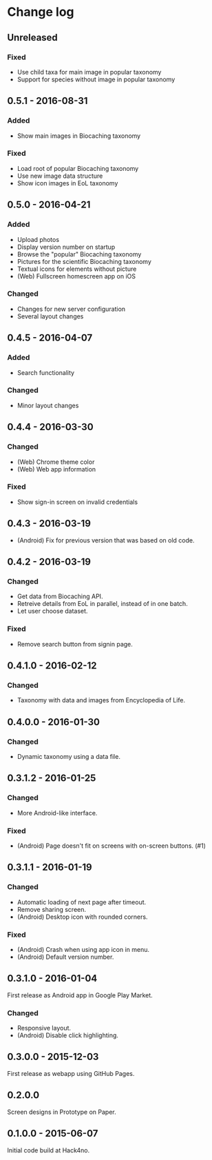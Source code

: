 # Change log

## Unreleased

### Fixed
- Use child taxa for main image in popular taxonomy
- Support for species without image in popular taxonomy

## 0.5.1 - 2016-08-31

### Added
- Show main images in Biocaching taxonomy

### Fixed
- Load root of popular Biocaching taxonomy
- Use new image data structure
- Show icon images in EoL taxonomy

## 0.5.0 - 2016-04-21

### Added
- Upload photos
- Display version number on startup
- Browse the "popular" Biocaching taxonomy
- Pictures for the scientific Biocaching taxonomy
- Textual icons for elements without picture
- (Web) Fullscreen homescreen app on iOS

### Changed
- Changes for new server configuration
- Several layout changes

## 0.4.5 - 2016-04-07

### Added
- Search functionality

### Changed
- Minor layout changes

## 0.4.4 - 2016-03-30

### Changed
- (Web) Chrome theme color
- (Web) Web app information

### Fixed
- Show sign-in screen on invalid credentials

## 0.4.3 - 2016-03-19

- (Android) Fix for previous version that was based on old code.

## 0.4.2 - 2016-03-19

### Changed
- Get data from Biocaching API.
- Retreive details from EoL in parallel, instead of in one batch.
- Let user choose dataset.

### Fixed
- Remove search button from signin page.

## 0.4.1.0 - 2016-02-12

### Changed
- Taxonomy with data and images from Encyclopedia of Life.

## 0.4.0.0 - 2016-01-30

### Changed
- Dynamic taxonomy using a data file.

## 0.3.1.2 - 2016-01-25

### Changed
- More Android-like interface.

### Fixed
- (Android) Page doesn't fit on screens with on-screen buttons. (#1)

## 0.3.1.1 - 2016-01-19

### Changed
- Automatic loading of next page after timeout.
- Remove sharing screen.
- (Android) Desktop icon with rounded corners.

### Fixed
- (Android) Crash when using app icon in menu.
- (Android) Default version number.

## 0.3.1.0 - 2016-01-04

First release as Android app in Google Play Market.

### Changed
- Responsive layout.
- (Android) Disable click highlighting.

## 0.3.0.0 - 2015-12-03

First release as webapp using GitHub Pages.

## 0.2.0.0

Screen designs in Prototype on Paper.

## 0.1.0.0 - 2015-06-07

Initial code build at Hack4no.
